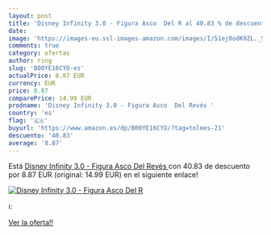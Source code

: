 ```yaml
---
layout: post
title: 'Disney Infinity 3.0 - Figura Asco  Del R al 40.83 % de descuento'
date: 
image: 'https://images-eu.ssl-images-amazon.com/images/I/51ej0odK9ZL._SL200_.jpg'
comments: true
category: ofertas
author: ring
slug: 'B00YE16CYO-es'
actualPrice: 8.87 EUR
currency: EUR
price: 8.87
comparePrice: 14.99 EUR
prodname: 'Disney Infinity 3.0 - Figura Asco  Del Revés '
country: 'es'
flag: '🇪🇸'
buyurl: 'https://www.amazon.es/dp/B00YE16CYO/?tag=tolees-21'
descuento: '40.83'
average: '8.87'
---
```


Está [Disney Infinity 3.0 - Figura Asco  Del Revés ](https://www.amazon.es/dp/B00YE16CYO/?tag=tolees-21) con 40.83 de descuento por 8.87 EUR (original: 14.99 EUR) en el siguiente enlace!

[![Disney Infinity 3.0 - Figura Asco  Del R](https://images-eu.ssl-images-amazon.com/images/I/51ej0odK9ZL._SL200_.jpg)](https://www.amazon.es/dp/B00YE16CYO/?tag=tolees-21)

ℹ️:


[Ver la oferta!!](https://www.amazon.es/dp/B00YE16CYO/?tag=tolees-21)

